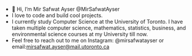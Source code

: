 - 👋 Hi, I’m Mir Safwat Ayser @MirSafwatAyser
- I love to code and build cool projects.
- I currently study Computer Science at the University of Toronto. I have taken multiple computer science, mathematics, statistics, business, and environmental science courses at my University till now.
- Feel free to reach out to me on Instagram: @mirsafwatayser or email:mirsafwat.ayser@mail.utoronto.ca
